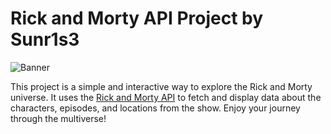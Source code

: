 # Rick and Morty API Project by Sunr1s3

![Banner](https://s.yimg.com/ny/api/res/1.2/Bt9hZENH_Y1GPA9hljL6LA--/YXBwaWQ9aGlnaGxhbmRlcjt3PTY0MDtoPTM2MA--/https://o.aolcdn.com/hss/storage/midas/b4e047590eefb111e0489850db3b73cd/205543529/rick-and-morty-szechuan-sauce.jpg)

This project is a simple and interactive way to explore the Rick and Morty universe. It uses the [Rick and Morty API](https://rickandmortyapi.com/) to fetch and display data about the characters, episodes, and locations from the show. Enjoy your journey through the multiverse!
